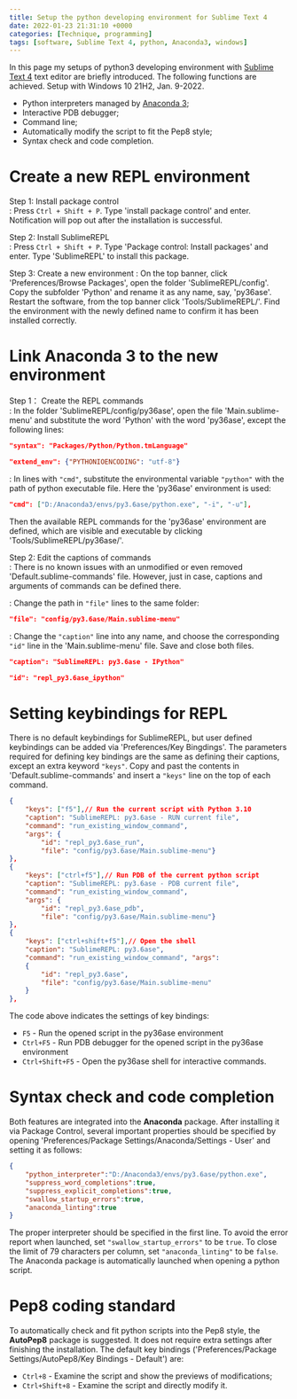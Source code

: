 ```yaml
---
title: Setup the python developing environment for Sublime Text 4
date: 2022-01-23 21:31:10 +0000
categories: [Technique, programming]
tags: [software, Sublime Text 4, python, Anaconda3, windows]
---
```

In this page my setups of python3 developing environment with [Sublime Text 4](https://www.sublimetext.com/) text editor are briefly introduced. The following functions are achieved. Setup with Windows 10 21H2, Jan. 9-2022.  
* Python interpreters managed by [Anaconda 3](https://www.anaconda.com/);  
* Interactive PDB debugger;  
* Command line;  
* Automatically modify the script to fit the Pep8 style;  
* Syntax check and code completion. 

# Create a new REPL environment
Step 1: Install package control  
: Press `Ctrl + Shift + P`. Type 'install package control' and enter. Notification will pop out after the installation is successful. 

Step 2: Install SublimeREPL  
: Press `Ctrl + Shift + P`. Type 'Package control: Install packages' and enter. Type 'SublimeREPL' to install this package. 

Step 3: Create a new environment
: On the top banner, click 'Preferences/Browse Packages', open the folder 'SublimeREPL/config'. Copy the subfolder 'Python' and rename it as any name, say, 'py36ase'. Restart the software, from the top banner click 'Tools/SublimeREPL/'. Find the environment with the newly defined name to confirm it has been installed correctly. 

# Link Anaconda 3 to the new environment
Step 1： Create the REPL commands  
: In the folder 'SublimeREPL/config/py36ase', open the file 'Main.sublime-menu' and substitute the word 'Python' with the word 'py36ase', except the following lines: 

```JSON
"syntax": "Packages/Python/Python.tmLanguage"

"extend_env": {"PYTHONIOENCODING": "utf-8"}
```

: In lines with `"cmd"`, substitute the environmental variable `"python"` with the path of python executable file. Here the 'py36ase' environment is used: 

```JSON
"cmd": ["D:/Anaconda3/envs/py3.6ase/python.exe", "-i", "-u"],
```

Then the available REPL commands for the 'py36ase' environment are defined, which are visible and executable by clicking 'Tools/SublimeREPL/py36ase/'. 

Step 2: Edit the captions of commands  
: There is no known issues with an unmodified or even removed 'Default.sublime-commands' file. However, just in case, captions and arguments of commands can be defined there. 

: Change the path in `"file"` lines to the same folder: 

```JSON
"file": "config/py3.6ase/Main.sublime-menu"
```

: Change the `"caption"` line into any name, and choose the corresponding `"id"` line in the 'Main.sublime-menu' file. Save and close both files. 

```JSON
"caption": "SublimeREPL: py3.6ase - IPython"

"id": "repl_py3.6ase_ipython"
```

# Setting keybindings for REPL
There is no default keybindings for SublimeREPL, but user defined keybindings can be added via 'Preferences/Key Bingdings'. The parameters required for defining key bindings are the same as defining their captions, except an extra keyword `"keys"`. Copy and past the contents in 'Default.sublime-commands' and insert a `"keys"` line on the top of each command.

```JSON
{
    "keys": ["f5"],// Run the current script with Python 3.10
    "caption": "SublimeREPL: py3.6ase - RUN current file",
    "command": "run_existing_window_command",
    "args": {
        "id": "repl_py3.6ase_run",
        "file": "config/py3.6ase/Main.sublime-menu"}
},
{
    "keys": ["ctrl+f5"],// Run PDB of the current python script
    "caption": "SublimeREPL: py3.6ase - PDB current file",
    "command": "run_existing_window_command",
    "args": {
        "id": "repl_py3.6ase_pdb",
        "file": "config/py3.6ase/Main.sublime-menu"}
},
{
    "keys": ["ctrl+shift+f5"],// Open the shell
    "caption": "SublimeREPL: py3.6ase",
    "command": "run_existing_window_command", "args":
    {
        "id": "repl_py3.6ase",
        "file": "config/py3.6ase/Main.sublime-menu"
    }
},
```

The code above indicates the settings of key bindings: 

* `F5` - Run the opened script in the py36ase environment  
* `Ctrl+F5` - Run PDB debugger for the opened script in the py36ase environment  
* `Ctrl+Shift+F5` - Open the py36ase shell for interactive commands. 

# Syntax check and code completion
Both features are integrated into the **Anaconda** package. After installing it via Package Control, several important properties should be specified by opening 'Preferences/Package Settings/Anaconda/Settings - User' and setting it as follows:  

```JSON
{
	"python_interpreter":"D:/Anaconda3/envs/py3.6ase/python.exe",
	"suppress_word_completions":true,
	"suppress_explicit_completions":true,
	"swallow_startup_errors":true,
	"anaconda_linting":true
}
```

The proper interpreter should be specified in the first line. To avoid the error report when launched, set `"swallow_startup_errors"` to be `true`. To close the limit of 79 characters per column, set `"anaconda_linting"` to be `false`. The Anaconda package is automatically launched when opening a python script. 

# Pep8 coding standard
To automatically check and fit python scripts into the Pep8 style, the **AutoPep8** package is suggested. It does not require extra settings after finishing the installation. The default key bindings ('Preferences/Package Settings/AutoPep8/Key Bindings - Default') are: 

* `Ctrl+8` - Examine the script and show the previews of modifications;
* `Ctrl+Shift+8` - Examine the script and directly modify it. 
